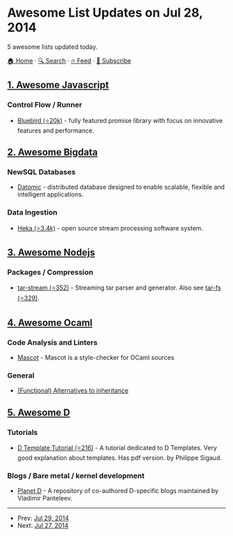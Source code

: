 # Awesome List Updates on Jul 28, 2014

5 awesome lists updated today.

[🏠 Home](/README.md) · [🔍 Search](https://test.trackawesomelist.com/search/) · [🔥 Feed](https://test.trackawesomelist.com/feed.xml) · [📮 Subscribe](https://trackawesomelist.us17.list-manage.com/subscribe?u=d2f0117aa829c83a63ec63c2f&id=36a103854c)



## [1. Awesome Javascript](/content/sorrycc/awesome-javascript/README.md)

### Control Flow / Runner

*   [Bluebird (⭐20k)](https://github.com/petkaantonov/bluebird/) - fully featured promise library with focus on innovative features and performance.

## [2. Awesome Bigdata](/content/newTendermint/awesome-bigdata/README.md)

### NewSQL Databases

*   [Datomic](http://www.datomic.com/) - distributed database designed to enable scalable, flexible and intelligent applications.

### Data Ingestion

*   [Heka (⭐3.4k)](https://github.com/mozilla-services/heka) - open source stream processing software system.

## [3. Awesome Nodejs](/content/sindresorhus/awesome-nodejs/README.md)

### Packages / Compression

*   [tar-stream (⭐352)](https://github.com/mafintosh/tar-stream) - Streaming tar parser and generator. Also see [tar-fs (⭐329)](https://github.com/mafintosh/tar-fs).

## [4. Awesome Ocaml](/content/ocaml-community/awesome-ocaml/README.md)

### Code Analysis and Linters

*   [Mascot](http://mascot.x9c.fr/) - Mascot is a style-checker for OCaml sources

### General

*   [(Functional) Alternatives to inheritance](http://ocamltutorials.blogspot.se/2013/06/alternatives-to-subtyping.html)

## [5. Awesome D](/content/dlang-community/awesome-d/README.md)

### Tutorials

*   [D Template Tutorial (⭐216)](https://github.com/PhilippeSigaud/D-templates-tutorial) - A tutorial dedicated to D Templates. Very good explanation about templates. Has pdf version. by Philippe Sigaud.

### Blogs / Bare metal / kernel development

*   [Planet D](http://planet.dsource.org) - A repository of co-authored D-specific blogs maintained by Vladimir Panteleev.

---

- Prev: [Jul 29, 2014](/content/2014/07/29/README.md)
- Next: [Jul 27, 2014](/content/2014/07/27/README.md)